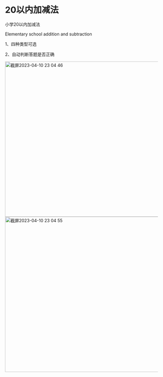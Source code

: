 # 20以内加减法
小学20以内加减法 

Elementary school addition and subtraction

1、四种类型可选

2、自动判断答题是否正确

<img width="512" alt="截屏2023-04-10 23 04 46" src="https://user-images.githubusercontent.com/46163922/230928649-a949a01d-b904-4753-904c-77ac71dfe22a.png">
<img width="512" alt="截屏2023-04-10 23 04 55" src="https://user-images.githubusercontent.com/46163922/230928682-25038299-04a5-480b-9d92-152f41c63b9a.png">
